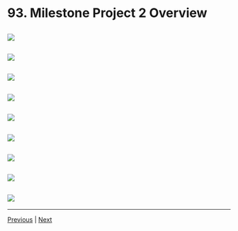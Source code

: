 #   93. Milestone Project 2 Overview

![](../imgs/93.1_Milestone-Project-2-Overview.png)
---
![](../imgs/93.2_Milestone-Project-2-Overview.png)
---
![](../imgs/93.3_Milestone-Project-2-Overview.png)
---
![](../imgs/93.4_Milestone-Project-2-Overview.png)
---
![](../imgs/93.5_Milestone-Project-2-Overview.png)
---
![](../imgs/93.6_Milestone-Project-2-Overview.png)
---
![](../imgs/93.7_Milestone-Project-2-Overview.png)
---
![](../imgs/93.8_Milestone-Project-2-Overview.png)
---
![](../imgs/93.9_Milestone-Project-2-Overview.png)
---


---
[Previous](92_Game-Logic-Part-Three.md) | [Next](.)